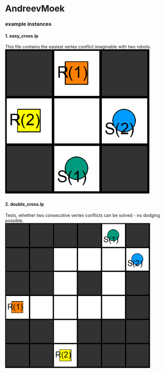 # AndreevMoek

### example instances

#### 1. easy_cross.lp
This file contains the easiest vertex conflict imaginable with two robots.
![easy_cross.lp](/images/easy_cross.png)

#### 2. double_cross.lp
Tests, whether two consecutive vertex conflicts can be solved - no dodging possible.
![double_cross.lp](/images/double_cross.png)

